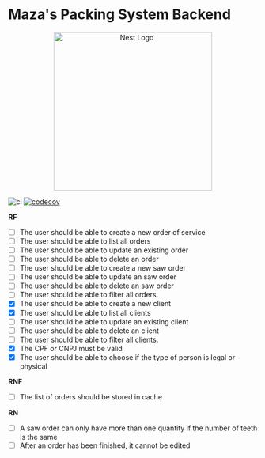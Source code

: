 # Maza's Packing System Backend

<p align="center">
  <a href="http://nestjs.com/" target="blank"><img src="https://nestjs.com/img/logo_text.svg" width="320" alt="Nest Logo" /></a>
</p>

![ci](https://github.com/griffan113/maza-system-backend/actions/workflows/jest_development.yml/badge.svg)
[![codecov](https://codecov.io/gh/griffan113/maza-system-backend/branch/master/graph/badge.svg?token=5AYT7LNEIF)](https://codecov.io/gh/griffan113/maza-system-backend)

**RF**

- [ ] The user should be able to create a new order of service
- [ ] The user should be able to list all orders
- [ ] The user should be able to update an existing order
- [ ] The user should be able to delete an order
- [ ] The user should be able to create a new saw order
- [ ] The user should be able to update an saw order
- [ ] The user should be able to delete an saw order
- [ ] The user should be able to filter all orders.
- [x] The user should be able to create a new client
- [x] The user should be able to list all clients
- [ ] The user should be able to update an existing client
- [ ] The user should be able to delete an client
- [ ] The user should be able to filter all clients.
- [x] The CPF or CNPJ must be valid
- [x] The user should be able to choose if the type of person is legal or physical

**RNF**

- [ ] The list of orders should be stored in cache

**RN**

- [ ] A saw order can only have more than one quantity if the number of teeth is the same
- [ ] After an order has been finished, it cannot be edited
